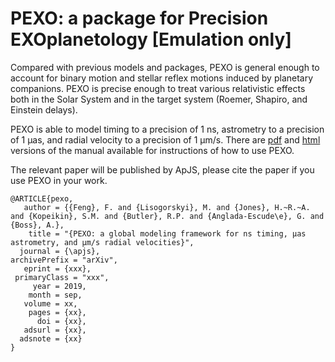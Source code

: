 # PEXO: a package for Precision EXOplanetology [Emulation only]

Compared with previous models and packages, PEXO is general enough to account for binary motion and stellar reflex motions induced by planetary companions. PEXO is precise enough to treat various relativistic effects both in the Solar System and in the target system (Roemer, Shapiro, and Einstein delays).

PEXO is able to model timing to a precision of 1 ns, astrometry to a precision of 1 μas, and radial velocity to a precision of 1 μm/s. There are [pdf](https://github.com/phillippro/pexo/blob/master/docs/manual.pdf) and [html](http://rpubs.com/Fabo/pexo) versions of the manual available for instructions of how to use PEXO.

The relevant paper will be published by ApJS, please cite the paper if you use PEXO in your work. 
```
@ARTICLE{pexo,
   author = {{Feng}, F. and {Lisogorskyi}, M. and {Jones}, H.~R.~A. and {Kopeikin}, S.M. and {Butler}, R.P. and {Anglada-Escude\e}, G. and {Boss}, A.},
    title = "{PEXO: a global modeling framework for ns timing, μas astrometry, and μm/s radial velocities}",
  journal = {\apjs},
archivePrefix = "arXiv",
   eprint = {xxx},
 primaryClass = "xxx",
     year = 2019,
    month = sep,
   volume = xx,
    pages = {xx},
      doi = {xx},
   adsurl = {xx},
  adsnote = {xx}
}
```

